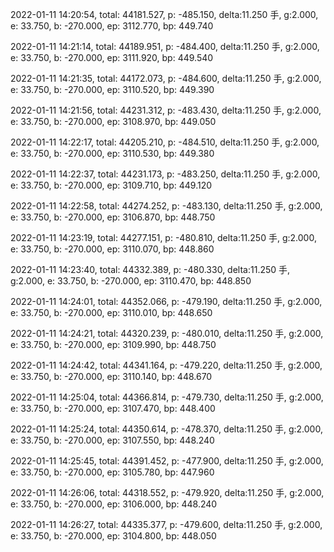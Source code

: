 2022-01-11 14:20:54, total: 44181.527, p: -485.150, delta:11.250 手, g:2.000, e: 33.750, b: -270.000, ep: 3112.770, bp: 449.740

2022-01-11 14:21:14, total: 44189.951, p: -484.400, delta:11.250 手, g:2.000, e: 33.750, b: -270.000, ep: 3111.920, bp: 449.540

2022-01-11 14:21:35, total: 44172.073, p: -484.600, delta:11.250 手, g:2.000, e: 33.750, b: -270.000, ep: 3110.520, bp: 449.390

2022-01-11 14:21:56, total: 44231.312, p: -483.430, delta:11.250 手, g:2.000, e: 33.750, b: -270.000, ep: 3108.970, bp: 449.050

2022-01-11 14:22:17, total: 44205.210, p: -484.510, delta:11.250 手, g:2.000, e: 33.750, b: -270.000, ep: 3110.530, bp: 449.380

2022-01-11 14:22:37, total: 44231.173, p: -483.250, delta:11.250 手, g:2.000, e: 33.750, b: -270.000, ep: 3109.710, bp: 449.120

2022-01-11 14:22:58, total: 44274.252, p: -483.130, delta:11.250 手, g:2.000, e: 33.750, b: -270.000, ep: 3106.870, bp: 448.750

2022-01-11 14:23:19, total: 44277.151, p: -480.810, delta:11.250 手, g:2.000, e: 33.750, b: -270.000, ep: 3110.070, bp: 448.860

2022-01-11 14:23:40, total: 44332.389, p: -480.330, delta:11.250 手, g:2.000, e: 33.750, b: -270.000, ep: 3110.470, bp: 448.850

2022-01-11 14:24:01, total: 44352.066, p: -479.190, delta:11.250 手, g:2.000, e: 33.750, b: -270.000, ep: 3110.010, bp: 448.650

2022-01-11 14:24:21, total: 44320.239, p: -480.010, delta:11.250 手, g:2.000, e: 33.750, b: -270.000, ep: 3109.990, bp: 448.750

2022-01-11 14:24:42, total: 44341.164, p: -479.220, delta:11.250 手, g:2.000, e: 33.750, b: -270.000, ep: 3110.140, bp: 448.670

2022-01-11 14:25:04, total: 44366.814, p: -479.730, delta:11.250 手, g:2.000, e: 33.750, b: -270.000, ep: 3107.470, bp: 448.400

2022-01-11 14:25:24, total: 44350.614, p: -478.370, delta:11.250 手, g:2.000, e: 33.750, b: -270.000, ep: 3107.550, bp: 448.240

2022-01-11 14:25:45, total: 44391.452, p: -477.900, delta:11.250 手, g:2.000, e: 33.750, b: -270.000, ep: 3105.780, bp: 447.960

2022-01-11 14:26:06, total: 44318.552, p: -479.920, delta:11.250 手, g:2.000, e: 33.750, b: -270.000, ep: 3106.000, bp: 448.240

2022-01-11 14:26:27, total: 44335.377, p: -479.600, delta:11.250 手, g:2.000, e: 33.750, b: -270.000, ep: 3104.800, bp: 448.050